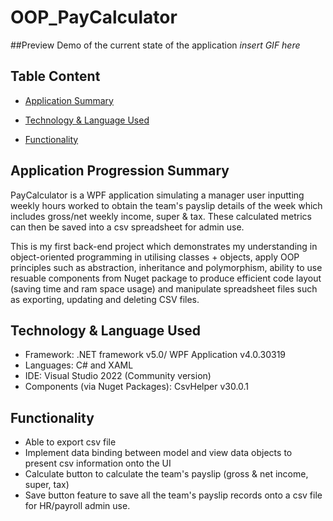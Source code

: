 # OOP_PayCalculator

##Preview 
Demo of the current state of the application
*insert GIF here*

## Table Content
* [Application Summary](#Application-Summary)

* [Technology & Language Used](#Technology-&-Language-Used)

* [Functionality](#Functionality)

## Application Progression Summary
PayCalculator is a WPF application simulating a manager user inputting weekly hours worked to obtain the team's payslip details of the week 
which includes gross/net weekly income, super & tax. These calculated metrics can then be saved into a csv spreadsheet for admin use.

This is my first back-end project which demonstrates my understanding in object-oriented programming in utilising classes + objects, 
apply OOP principles such as abstraction, inheritance and polymorphism, ability to use resuable components from Nuget package to 
produce efficient code layout (saving time and ram space usage) and manipulate spreadsheet files such as exporting, updating and deleting CSV files.

## Technology & Language Used
* Framework: .NET framework v5.0/ WPF Application v4.0.30319
* Languages: C# and XAML 
* IDE: Visual Studio 2022 (Community version)
* Components (via Nuget Packages): CsvHelper v30.0.1

## Functionality
* Able to export csv file 
* Implement data binding between model and view data objects to present csv information onto the UI
* Calculate button to calculate the team's payslip (gross & net income, super, tax) 
* Save button feature to save all the team's payslip records onto a csv file for HR/payroll admin use.
